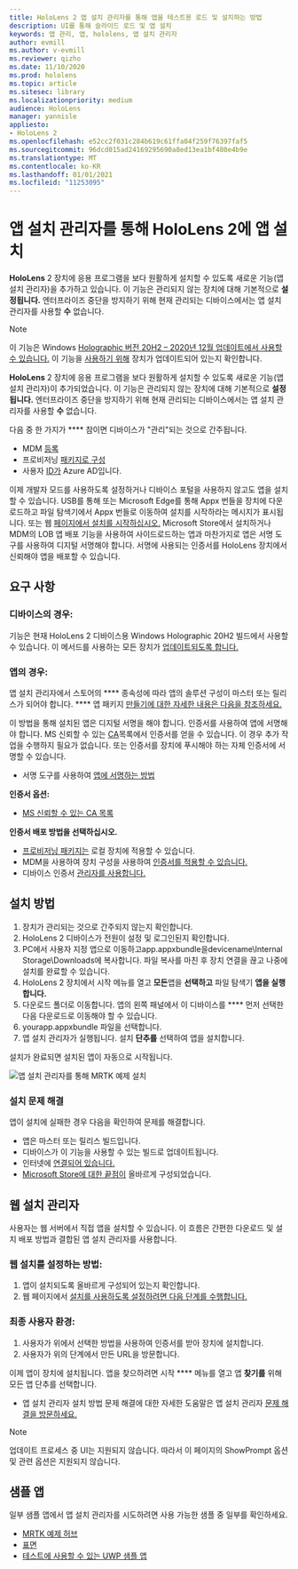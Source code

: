 ```yaml
---
title: HoloLens 2 앱 설치 관리자를 통해 앱을 테스트용 로드 및 설치하는 방법
description: UI를 통해 슬라이드 로드 및 앱 설치
keywords: 앱 관리, 앱, hololens, 앱 설치 관리자
author: evmill
ms.author: v-evmill
ms.reviewer: qizho
ms.date: 11/10/2020
ms.prod: hololens
ms.topic: article
ms.sitesec: library
ms.localizationpriority: medium
audience: HoloLens
manager: yannisle
appliesto:
- HoloLens 2
ms.openlocfilehash: e52cc2f031c284b619c61ffa04f259f76397faf5
ms.sourcegitcommit: 96dcd015ad24169295690a8ed13ea1bf480e4b9e
ms.translationtype: MT
ms.contentlocale: ko-KR
ms.lasthandoff: 01/01/2021
ms.locfileid: "11253095"
---
```

# 앱 설치 관리자를 통해 HoloLens 2에 앱 설치

**HoloLens** 2 장치에 응용 프로그램을 보다 원활하게 설치할 수 있도록 새로운 기능(앱 설치 관리자)을 추가하고 있습니다. 이 기능은 관리되지 않는 장치에 대해 기본적으로 **설정됩니다.** 엔터프라이즈 중단을 방지하기 위해 현재 관리되는 디바이스에서는 앱 설치 관리자를 사용할 **수** 없습니다.  

> [!NOTE]
> 이 기능은 Windows [Holographic 버전 20H2 – 2020년 12월 업데이트에서 사용할 수 있습니다.](hololens-release-notes.md) 이 기능을 [사용하기 위해](hololens-update-hololens.md) 장치가 업데이트되어 있는지 확인합니다.

**HoloLens** 2 장치에 응용 프로그램을 보다 원활하게 설치할 수 있도록 새로운 기능(앱 설치 관리자)이 추가되었습니다. 이 기능은 관리되지 않는 장치에 대해 기본적으로 **설정됩니다.** 엔터프라이즈 중단을 방지하기 위해 현재 관리되는 디바이스에서는 앱 설치 관리자를 사용할 **수** 없습니다.  

다음 중 한 가지가 **** 참이면 디바이스가 "관리"되는 것으로 간주됩니다.

- MDM [등록](hololens-enroll-mdm.md)
- 프로비저닝 [패키지로 구성](hololens-provisioning.md)
- 사용자 [ID가](hololens-identity.md) Azure AD입니다.

이제 개발자 모드를 사용하도록 설정하거나 디바이스 포털을 사용하지 않고도 앱을 설치할 수 있습니다.  USB를 통해 또는 Microsoft Edge를 통해 Appx 번들을 장치에 다운로드하고 파일 탐색기에서 Appx 번들로 이동하여 설치를 시작하라는 메시지가 표시됩니다.  또는 웹 [페이지에서 설치를 시작하십시오.](https://docs.microsoft.com/windows/msix/app-installer/installing-windows10-apps-web)  Microsoft Store에서 설치하거나 MDM의 LOB 앱 배포 기능을 사용하여 사이드로드하는 앱과 마찬가지로 앱은 [](https://docs.microsoft.com/windows/win32/appxpkg/how-to-sign-a-package-using-signtool) 서명 도구를 [](https://docs.microsoft.com/windows/win32/appxpkg/how-to-sign-a-package-using-signtool#security-considerations) 사용하여 디지털 서명해야 합니다. 서명에 사용되는 인증서를 HoloLens 장치에서 신뢰해야 앱을 배포할 수 있습니다.

## 요구 사항

### 디바이스의 경우:

 기능은 현재 HoloLens 2 디바이스용 Windows Holographic 20H2 빌드에서 사용할 수 있습니다. 이 메서드를 사용하는 모든 장치가 [업데이트되도록 합니다.](hololens-update-hololens.md)

### 앱의 경우: 
앱 설치 관리자에서 스토어의 **** 종속성에 따라 앱의 솔루션 구성이 마스터 또는 릴리스가 되어야 합니다. **** 앱 패키지 [만들기에 대한 자세한 내용은 다음을 참조하세요.](https://docs.microsoft.com/windows/msix/app-installer/create-appinstallerfile-vs)

이 방법을 통해 설치된 앱은 디지털 서명을 해야 합니다. 인증서를 사용하여 앱에 서명해야 합니다. MS 신뢰할 수 있는 [CA](https://ccadb-public.secure.force.com/microsoft/IncludedCACertificateReportForMSFT)목록에서 인증서를 얻을 수 있습니다. 이 경우 추가 작업을 수행하지 필요가 없습니다. 또는 인증서를 장치에 푸시해야 하는 자체 인증서에 서명할 수 있습니다.

- 서명 도구를 사용하여 [앱에 서명하는 방법](https://docs.microsoft.com/windows/win32/appxpkg/how-to-sign-a-package-using-signtool)

**인증서 옵션:**

- [MS 신뢰할 수 있는 CA 목록](https://ccadb-public.secure.force.com/microsoft/IncludedCACertificateReportForMSFT)

**인증서 배포 방법을 선택하십시오.**

- [프로비저닝 패키지는](hololens-provisioning.md) 로컬 장치에 적용할 수 있습니다.
- MDM을 사용하여 장치 구성을 사용하여 [인증서를 적용할 수 있습니다.](https://docs.microsoft.com/mem/intune/protect/certificates-configure)
- 디바이스 인증서 [관리자를 사용합니다.](certificate-manager.md)

## 설치 방법

1. 장치가 관리되는 것으로 간주되지 않는지 확인합니다.
1. HoloLens 2 디바이스가 전원이 설정 및 로그인된지 확인합니다.
1. PC에서 사용자 지정 앱으로 이동하고app.appxbundle을devicename\Internal Storage\Downloads에 복사합니다.
    파일 복사를 마친 후 장치 연결을 끊고 나중에 설치를 완료할 수 있습니다.
1. HoloLens 2 장치에서 시작 메뉴를 열고 **모든**앱을 **선택하고** 파일 탐색기 **앱을 실행합니다.**
1. 다운로드 폴더로 이동합니다. 앱의 왼쪽 패널에서 이 디바이스를 **** 먼저 선택한 다음 다운로드로 이동해야 할 수 있습니다.
1. yourapp.appxbundle 파일을 선택합니다.
1. 앱 설치 관리자가 실행됩니다. 설치 **단추를** 선택하여 앱을 설치합니다.

설치가 완료되면 설치된 앱이 자동으로 시작됩니다.

![앱 설치 관리자를 통해 MRTK 예제 설치](images/hololens-app-installer-picture.jpg)

### 설치 문제 해결

앱이 설치에 실패한 경우 다음을 확인하여 문제를 해결합니다.

- 앱은 마스터 또는 릴리스 빌드입니다.
- 디바이스가 이 기능을 사용할 수 있는 빌드로 업데이트됩니다.
- 인터넷에 [연결되어 있습니다.](hololens-network.md)
- [Microsoft Store에 대한 끝점이](hololens-offline.md) 올바르게 구성되었습니다.  

## 웹 설치 관리자

사용자는 웹 서버에서 직접 앱을 설치할 수 있습니다. 이 흐름은 간편한 다운로드 및 설치 배포 방법과 결합된 앱 설치 관리자를 사용합니다.

### 웹 설치를 설정하는 방법:

1. 앱이 설치되도록 올바르게 구성되어 있는지 확인합니다.
1. 웹 페이지에서 [설치를 사용하도록 설정하려면 다음 단계를 수행합니다.](https://docs.microsoft.com/windows/msix/app-installer/installing-windows10-apps-web#how-to-enable-this-on-a-webpage)

### 최종 사용자 환경:

1. 사용자가 위에서 선택한 방법을 사용하여 인증서를 받아 장치에 설치합니다.
1. 사용자가 위의 단계에서 만든 URL을 방문합니다.

이제 앱이 장치에 설치됩니다. 앱을 찾으하려면 시작 **** 메뉴를 열고 앱 **찾기를** 위해 모든 앱 단추를 선택합니다.

- 앱 설치 관리자 설치 방법 문제 해결에 대한 자세한 도움말은 앱 설치 관리자 [문제 해결을 방문하세요.](https://docs.microsoft.com/windows/msix/app-installer/troubleshoot-appinstaller-issues)

> [!NOTE]
> 업데이트 프로세스 중 UI는 지원되지 않습니다. 따라서 이 페이지의 ShowPrompt 옵션 및 관련 옵션은 지원되지 않습니다. [](https://docs.microsoft.com/windows/msix/app-installer/update-settings)

## 샘플 앱

일부 샘플 앱에서 앱 설치 관리자를 시도하려면 사용 가능한 샘플 중 일부를 확인하세요.

- [MRTK 예제 허브](https://microsoft.github.io/MixedRealityToolkit-Unity/Documentation/README_ExampleHub.html)
- [표면](https://docs.microsoft.com/windows/mixed-reality/develop/unity/sampleapp-surfaces)
- [테스트에 사용할 수 있는 UWP 샘플 앱](https://github.com/microsoft/Windows-universal-samples/tree/master/Samples)
